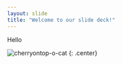 ```yaml
---
layout: slide
title: "Welcome to our slide deck!"
---
```


Hello

![cherryontop-o-cat](https://octodex.github.com/images/cherryontop-o-cat.png)
{: .center}
